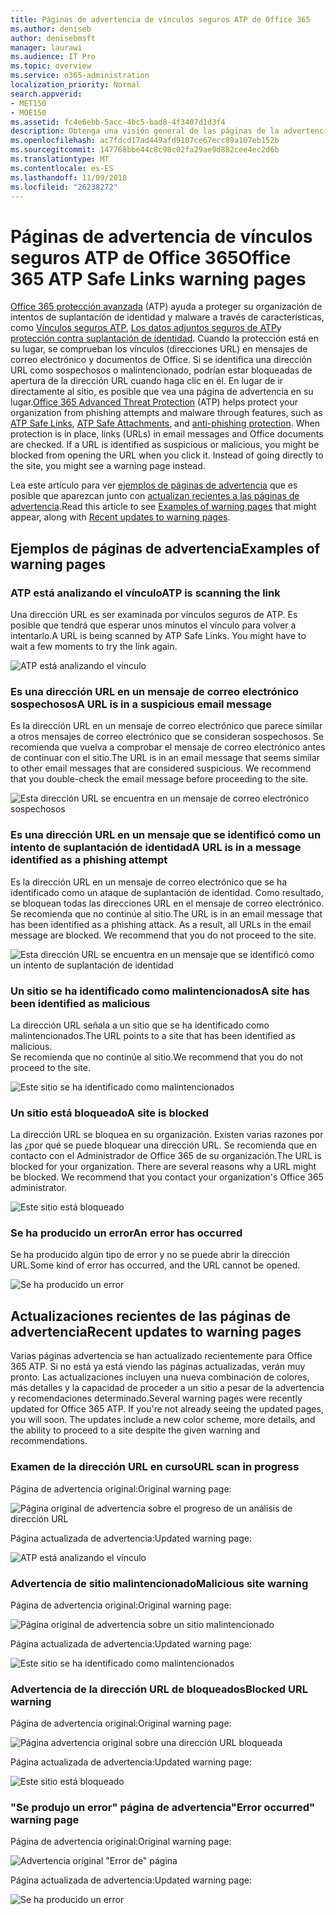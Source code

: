 ```yaml
---
title: Páginas de advertencia de vínculos seguros ATP de Office 365
ms.author: deniseb
author: denisebmsft
manager: laurawi
ms.audience: IT Pro
ms.topic: overview
ms.service: o365-administration
localization_priority: Normal
search.appverid:
- MET150
- MOE150
ms.assetid: fc4e6ebb-5acc-4bc5-bad8-4f3407d1d3f4
description: Obtenga una visión general de las páginas de la advertencia que es posible que vea cuando la protección de amenaza avanzada de Office 365 está en el trabajo.
ms.openlocfilehash: ac7fdcd17ad449afd9107ce67ecc89a107eb152b
ms.sourcegitcommit: 147768bbe44c8c98c02fa29ae9d882cee4ec2d6b
ms.translationtype: MT
ms.contentlocale: es-ES
ms.lasthandoff: 11/09/2018
ms.locfileid: "26238272"
---
```

# <a name="office-365-atp-safe-links-warning-pages"></a><span data-ttu-id="41ecb-103">Páginas de advertencia de vínculos seguros ATP de Office 365</span><span class="sxs-lookup"><span data-stu-id="41ecb-103">Office 365 ATP Safe Links warning pages</span></span>

<span data-ttu-id="41ecb-p101">[Office 365 protección avanzada](office-365-atp.md) (ATP) ayuda a proteger su organización de intentos de suplantación de identidad y malware a través de características, como [Vínculos seguros ATP](atp-safe-links.md), [Los datos adjuntos seguros de ATP](atp-safe-attachments.md)y [protección contra suplantación de identidad](anti-phishing-protection.md). Cuando la protección está en su lugar, se comprueban los vínculos (direcciones URL) en mensajes de correo electrónico y documentos de Office. Si se identifica una dirección URL como sospechosos o malintencionado, podrían estar bloqueadas de apertura de la dirección URL cuando haga clic en él. En lugar de ir directamente al sitio, es posible que vea una página de advertencia en su lugar.</span><span class="sxs-lookup"><span data-stu-id="41ecb-p101">[Office 365 Advanced Threat Protection](office-365-atp.md) (ATP) helps protect your organization from phishing attempts and malware through features, such as [ATP Safe Links](atp-safe-links.md), [ATP Safe Attachments](atp-safe-attachments.md), and [anti-phishing protection](anti-phishing-protection.md). When protection is in place, links (URLs) in email messages and Office documents are checked. If a URL is identified as suspicious or malicious, you might be blocked from opening the URL when you click it. Instead of going directly to the site, you might see a warning page instead.</span></span> 
  
<span data-ttu-id="41ecb-108">Lea este artículo para ver [ejemplos de páginas de advertencia](atp-safe-links-warning-pages.md#examples) que es posible que aparezcan junto con [actualizan recientes a las páginas de advertencia](atp-safe-links-warning-pages.md#updates).</span><span class="sxs-lookup"><span data-stu-id="41ecb-108">Read this article to see [Examples of warning pages](atp-safe-links-warning-pages.md#examples) that might appear, along with [Recent updates to warning pages](atp-safe-links-warning-pages.md#updates).</span></span>
  
## <a name="examples-of-warning-pages"></a><span data-ttu-id="41ecb-109">Ejemplos de páginas de advertencia</span><span class="sxs-lookup"><span data-stu-id="41ecb-109">Examples of warning pages</span></span>

### <a name="atp-is-scanning-the-link"></a><span data-ttu-id="41ecb-110">ATP está analizando el vínculo</span><span class="sxs-lookup"><span data-stu-id="41ecb-110">ATP is scanning the link</span></span>

<span data-ttu-id="41ecb-p102">Una dirección URL es ser examinada por vínculos seguros de ATP. Es posible que tendrá que esperar unos minutos el vínculo para volver a intentarlo.</span><span class="sxs-lookup"><span data-stu-id="41ecb-p102">A URL is being scanned by ATP Safe Links. You might have to wait a few moments to try the link again.</span></span>

![ATP está analizando el vínculo](media/ee8dd5ed-6b91-4248-b054-12b719e8d0ed.png)

### <a name="a-url-is-in-a-suspicious-email-message"></a><span data-ttu-id="41ecb-114">Es una dirección URL en un mensaje de correo electrónico sospechosos</span><span class="sxs-lookup"><span data-stu-id="41ecb-114">A URL is in a suspicious email message</span></span>

<span data-ttu-id="41ecb-p103">Es la dirección URL en un mensaje de correo electrónico que parece similar a otros mensajes de correo electrónico que se consideran sospechosos. Se recomienda que vuelva a comprobar el mensaje de correo electrónico antes de continuar con el sitio.</span><span class="sxs-lookup"><span data-stu-id="41ecb-p103">The URL is in an email message that seems similar to other email messages that are considered suspicious. We recommend that you double-check the email message before proceeding to the site.</span></span>

![Esta dirección URL se encuentra en un mensaje de correo electrónico sospechosos](media/33f57923-23e3-4b0f-838b-6ad589ba897b.png)

### <a name="a-url-is-in-a-message-identified-as-a-phishing-attempt"></a><span data-ttu-id="41ecb-118">Es una dirección URL en un mensaje que se identificó como un intento de suplantación de identidad</span><span class="sxs-lookup"><span data-stu-id="41ecb-118">A URL is in a message identified as a phishing attempt</span></span>

<span data-ttu-id="41ecb-p104">Es la dirección URL en un mensaje de correo electrónico que se ha identificado como un ataque de suplantación de identidad. Como resultado, se bloquean todas las direcciones URL en el mensaje de correo electrónico. Se recomienda que no continúe al sitio.</span><span class="sxs-lookup"><span data-stu-id="41ecb-p104">The URL is in an email message that has been identified as a phishing attack. As a result, all URLs in the email message are blocked. We recommend that you do not proceed to the site.</span></span>

![Esta dirección URL se encuentra en un mensaje que se identificó como un intento de suplantación de identidad](media/6e544a28-0604-4821-aba6-d5a57bb917e5.png)

### <a name="a-site-has-been-identified-as-malicious"></a><span data-ttu-id="41ecb-123">Un sitio se ha identificado como malintencionados</span><span class="sxs-lookup"><span data-stu-id="41ecb-123">A site has been identified as malicious</span></span>

<span data-ttu-id="41ecb-124">La dirección URL señala a un sitio que se ha identificado como malintencionados.</span><span class="sxs-lookup"><span data-stu-id="41ecb-124">The URL points to a site that has been identified as malicious.</span></span>  <br/> <span data-ttu-id="41ecb-125">Se recomienda que no continúe al sitio.</span><span class="sxs-lookup"><span data-stu-id="41ecb-125">We recommend that you do not proceed to the site.</span></span>

![Este sitio se ha identificado como malintencionados](media/058883c8-23f0-4672-9c1c-66b084796177.png)

### <a name="a-site-is-blocked"></a><span data-ttu-id="41ecb-127">Un sitio está bloqueado</span><span class="sxs-lookup"><span data-stu-id="41ecb-127">A site is blocked</span></span>

<span data-ttu-id="41ecb-p105">La dirección URL se bloquea en su organización. Existen varias razones por las ¿por qué se puede bloquear una dirección URL. Se recomienda que en contacto con el Administrador de Office 365 de su organización.</span><span class="sxs-lookup"><span data-stu-id="41ecb-p105">The URL is blocked for your organization. There are several reasons why a URL might be blocked. We recommend that you contact your organization's Office 365 administrator.</span></span>

![Este sitio está bloqueado](media/6b4bda2d-a1e6-419e-8b10-588e83c3af3f.png)

### <a name="an-error-has-occurred"></a><span data-ttu-id="41ecb-132">Se ha producido un error</span><span class="sxs-lookup"><span data-stu-id="41ecb-132">An error has occurred</span></span>

<span data-ttu-id="41ecb-133">Se ha producido algún tipo de error y no se puede abrir la dirección URL.</span><span class="sxs-lookup"><span data-stu-id="41ecb-133">Some kind of error has occurred, and the URL cannot be opened.</span></span>

![Se ha producido un error](media/2f7465a4-1cf4-4c1c-b7d4-3c07e4b795b4.png)

## <a name="recent-updates-to-warning-pages"></a><span data-ttu-id="41ecb-135">Actualizaciones recientes de las páginas de advertencia</span><span class="sxs-lookup"><span data-stu-id="41ecb-135">Recent updates to warning pages</span></span>

<span data-ttu-id="41ecb-p106">Varias páginas advertencia se han actualizado recientemente para Office 365 ATP. Si no está ya está viendo las páginas actualizadas, verán muy pronto. Las actualizaciones incluyen una nueva combinación de colores, más detalles y la capacidad de proceder a un sitio a pesar de la advertencia y recomendaciones determinado.</span><span class="sxs-lookup"><span data-stu-id="41ecb-p106">Several warning pages were recently updated for Office 365 ATP. If you're not already seeing the updated pages, you will soon. The updates include a new color scheme, more details, and the ability to proceed to a site despite the given warning and recommendations.</span></span>

### <a name="url-scan-in-progress"></a><span data-ttu-id="41ecb-139">Examen de la dirección URL en curso</span><span class="sxs-lookup"><span data-stu-id="41ecb-139">URL scan in progress</span></span>

<span data-ttu-id="41ecb-140">Página de advertencia original:</span><span class="sxs-lookup"><span data-stu-id="41ecb-140">Original warning page:</span></span>

![Página original de advertencia sobre el progreso de un análisis de dirección URL](media/04368763-763f-43d6-94a4-a48291d36893.png)

<span data-ttu-id="41ecb-142">Página actualizada de advertencia:</span><span class="sxs-lookup"><span data-stu-id="41ecb-142">Updated warning page:</span></span>

![ATP está analizando el vínculo](media/ee8dd5ed-6b91-4248-b054-12b719e8d0ed.png)

### <a name="malicious-site-warning"></a><span data-ttu-id="41ecb-144">Advertencia de sitio malintencionado</span><span class="sxs-lookup"><span data-stu-id="41ecb-144">Malicious site warning</span></span>

<span data-ttu-id="41ecb-145">Página de advertencia original:</span><span class="sxs-lookup"><span data-stu-id="41ecb-145">Original warning page:</span></span>

![Página original de advertencia sobre un sitio malintencionado](media/b9efda09-6dd8-46ef-82cb-56e4d538b8f5.png)

<span data-ttu-id="41ecb-147">Página actualizada de advertencia:</span><span class="sxs-lookup"><span data-stu-id="41ecb-147">Updated warning page:</span></span>

![Este sitio se ha identificado como malintencionados](media/058883c8-23f0-4672-9c1c-66b084796177.png)

### <a name="blocked-url-warning"></a><span data-ttu-id="41ecb-149">Advertencia de la dirección URL de bloqueados</span><span class="sxs-lookup"><span data-stu-id="41ecb-149">Blocked URL warning</span></span>

<span data-ttu-id="41ecb-150">Página de advertencia original:</span><span class="sxs-lookup"><span data-stu-id="41ecb-150">Original warning page:</span></span>

![Página advertencia original sobre una dirección URL bloqueada](media/3d6ba028-30bf-45fc-958e-d3aad3defc83.png)

<span data-ttu-id="41ecb-152">Página actualizada de advertencia:</span><span class="sxs-lookup"><span data-stu-id="41ecb-152">Updated warning page:</span></span>

![Este sitio está bloqueado](media/6b4bda2d-a1e6-419e-8b10-588e83c3af3f.png)

### <a name="error-occurred-warning-page"></a><span data-ttu-id="41ecb-154">"Se produjo un error" página de advertencia</span><span class="sxs-lookup"><span data-stu-id="41ecb-154">"Error occurred" warning page</span></span>

<span data-ttu-id="41ecb-155">Página de advertencia original:</span><span class="sxs-lookup"><span data-stu-id="41ecb-155">Original warning page:</span></span>

![Advertencia original "Error de" página](media/9aaa4383-2f23-48be-bdaa-8efbcb2acc70.png)

<span data-ttu-id="41ecb-157">Página actualizada de advertencia:</span><span class="sxs-lookup"><span data-stu-id="41ecb-157">Updated warning page:</span></span>

![Se ha producido un error](media/2f7465a4-1cf4-4c1c-b7d4-3c07e4b795b4.png)
   
